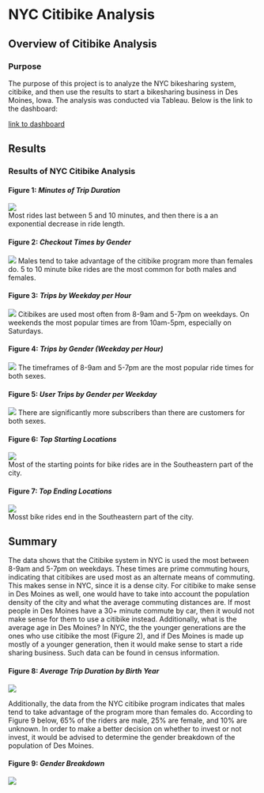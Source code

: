 # NYC Citibike Analysis

## Overview of Citibike Analysis

### Purpose

The purpose of this project is to analyze the NYC bikesharing system, citibike, and then use the results to start a bikesharing business in Des Moines, Iowa. The analysis was conducted via Tableau. Below is the link to the dashboard:

[link to dashboard](https://public.tableau.com/app/profile/eric3972/viz/NYCCitibikeAnalysis_16379388760560/KeyOutcomesofNYCCitibikeAnalysis?publish=yes)


## Results 

### Results of NYC Citibike Analysis

#### Figure 1: *Minutes of Trip Duration*
![](/images/minutes_of_trip_duration.png)  
Most rides last between 5 and 10 minutes, and then there is a an exponential decrease in ride length.

#### Figure 2: *Checkout Times by Gender*
![](/images/checkout_times_by_gender.png)
Males tend to take advantage of the citibike program more than females do. 5 to 10 minute bike rides are the most common for both males and females.

#### Figure 3: *Trips by Weekday per Hour*
![](/images/trips_by_weekday_per_hour.png)
Citibikes are used most often from 8-9am and 5-7pm on weekdays. On weekends the most popular times are from 10am-5pm, especially on Saturdays.    

#### Figure 4: *Trips by Gender (Weekday per Hour)*
![](/images/trips_by_gender_weekday_per_hour.png)
The timeframes of 8-9am and 5-7pm are the most popular ride times for both sexes.

#### Figure 5: *User Trips by Gender per Weekday*
![](/images/user_trips_by_gender_per_weekday.png)
There are significantly more subscribers than there are customers for both sexes.    

#### Figure 6: *Top Starting Locations*
![](/images/top_starting_locations.png)  
Most of the starting points for bike rides are in the Southeastern part of the city.

#### Figure 7: *Top Ending Locations*
![](/images/top_ending_locations.png)    
Mosst bike rides end in the Southeastern part of the city.
 


## Summary
The data shows that the Citibike system in NYC is used the most between 8-9am and 5-7pm on weekdays. These times are prime commuting hours, indicating that citibikes are used most as an alternate means of commuting. This makes sense in NYC, since it is a dense city. For citibike to make sense in Des Moines as well, one would have to take into account the population density of the city and what the average commuting distances are. If most people in Des Moines have a 30+ minute commute by car, then it would not make sense for them to use a citibike instead. Additionally, what is the average age in Des Moines? In NYC, the the younger generations are the ones who use citibike the most (Figure 2), and if Des Moines is made up mostly of a younger generation, then it would make sense to start a ride sharing business. Such data can be found in census information.

#### Figure 8: *Average Trip Duration by Birth Year*
![](/images/average_trip_duration.png)  

Additionally, the data from the NYC citibike program indicates that males tend to take advantage of the program more than females do. According to Figure 9 below, 65% of the riders are male, 25% are female, and 10% are unknown. In order to make a better decision on whether to invest or not invest, it would be advised to determine the gender breakdown of the population of Des Moines.

#### Figure 9: *Gender Breakdown*
![](/images/gender_breakdown.png)   


